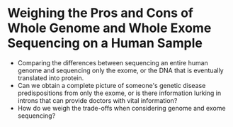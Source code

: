 # Weighing the Pros and Cons of Whole Genome and Whole Exome Sequencing on a Human Sample

- Comparing the differences between sequencing an entire human genome and sequencing only the exome, or the DNA that is eventually translated into protein.
- Can we obtain a complete picture of someone's genetic disease predispositions from only the exome, or is there information lurking in introns that can provide doctors with vital information? 
- How do we weigh the trade-offs when considering genome and exome sequencing?
